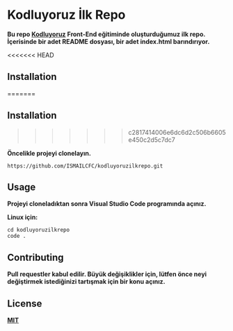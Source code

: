 
# **Kodluyoruz İlk Repo**  

**Bu repo [Kodluyoruz](https://www.kodluyoruz.org/) Front-End eğitiminde oluşturduğumuz ilk repo. İçerisinde bir adet README dosyası, bir adet index.html barındırıyor.**

<<<<<<< HEAD


## Installation
=======
## **Installation**
>>>>>>> c2817414006e6dc6d2c506b6605e450c2d5c7dc7

**Öncelikle projeyi clonelayın.**

```
https://github.com/ISMAILCFC/kodluyoruzilkrepo.git

```
## **Usage**

**Projeyi cloneladıktan sonra Visual Studio Code programında açınız.**

**Linux için:**


```
cd kodluyoruzilkrepo
code .

```

## **Contributing**

**Pull requestler kabul edilir. Büyük değişiklikler için, lütfen önce neyi değiştirmek istediğinizi tartışmak için bir konu açınız.**

## **License**

**[MIT](https://choosealicense.com/licenses/mit/)**

